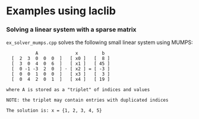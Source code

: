 # Examples using laclib

### Solving a linear system with a sparse matrix

`ex_solver_mumps.cpp` solves the following small linear system using MUMPS:

```
           A              x         b
  [  2  3  0  0  0  ]   [ x0 ]   [  8 ]
  [  3  0  4  0  6  ]   [ x1 ]   [ 45 ]
  [  0 -1 -3  2  0  ] ⋅ [ x2 ] = [ -3 ]
  [  0  0  1  0  0  ]   [ x3 ]   [  3 ]
  [  0  4  2  0  1  ]   [ x4 ]   [ 19 ]

where A is stored as a "triplet" of indices and values

NOTE: the triplet may contain entries with duplicated indices

The solution is: x = {1, 2, 3, 4, 5}
```
